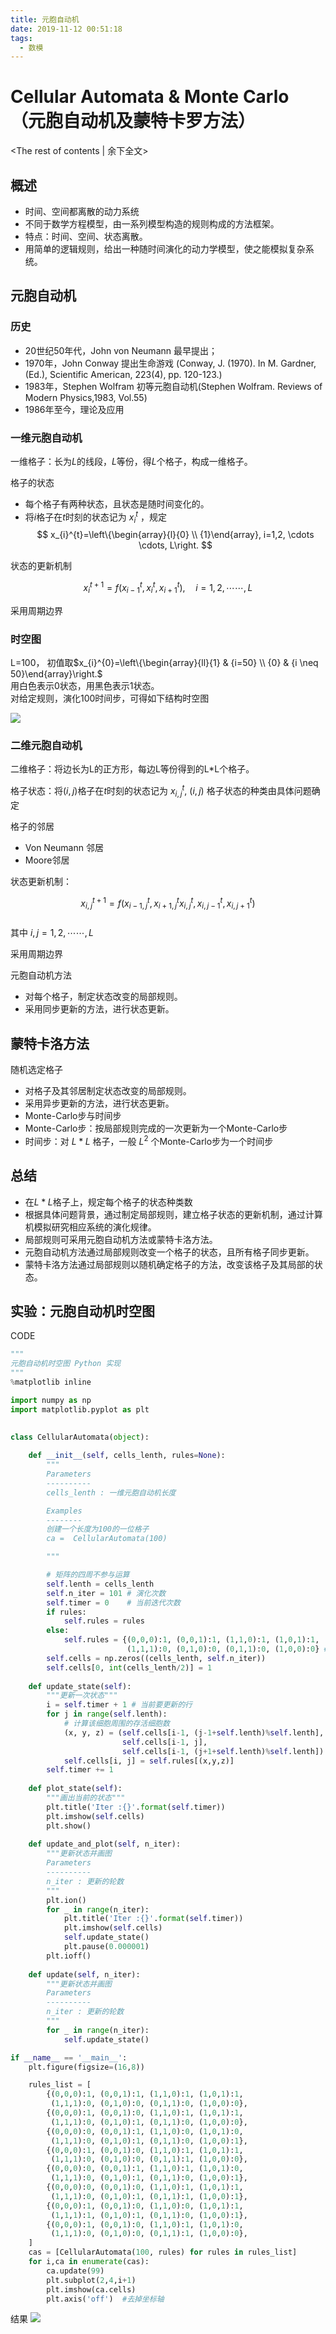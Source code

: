 ```yaml
---
title: 元胞自动机
date: 2019-11-12 00:51:18
tags:
  - 数模
---
```


# Cellular Automata & Monte Carlo （元胞自动机及蒙特卡罗方法）

<!-- more -->
<The rest of contents | 余下全文>

## 概述
* 时间、空间都离散的动力系统
* 不同于数学方程模型，由一系列模型构造的规则构成的方法框架。
* 特点：时间、空间、状态离散。
* 用简单的逻辑规则，给出一种随时间演化的动力学模型，使之能模拟复杂系统。

## 元胞自动机
### 历史
* 20世纪50年代，John von Neumann 最早提出；
* 1970年，John Conway 提出生命游戏 (Conway, J. (1970). In M. Gardner, (Ed.), Scientific American, 223(4), pp. 120-123.)
* 1983年，Stephen Wolfram 初等元胞自动机(Stephen Wolfram. Reviews of Modern Physics,1983, Vol.55)
* 1986年至今，理论及应用

### 一维元胞自动机

一维格子：长为$L$的线段，$L$等份，得$L$个格子，构成一维格子。

格子的状态
* 每个格子有两种状态，且状态是随时间变化的。     
* 将$i$格子在$t$时刻的状态记为 $x_{i}^{t}$ ，规定
$$
x_{i}^{t}=\left\{\begin{array}{l}{0} \\ {1}\end{array}, i=1,2, \cdots \cdots, L\right.
$$

状态的更新机制

$$
x_{i}^{t+1}=f\left(x_{i-1}^{t}, x_{i}^{t}, x_{i+1}^{t}\right), \quad i=1,2, \cdots \cdots, L
$$

采用周期边界


### 时空图
L=100， 初值取$x_{i}^{0}=\left\{\begin{array}{ll}{1} & {i=50} \\ {0} & {i \neq 50}\end{array}\right.$  
用白色表示0状态，用黑色表示1状态。  
对给定规则，演化100时间步，可得如下结构时空图

<img src="元胞自动机\01.png">


### 二维元胞自动机

二维格子：将边长为L的正方形，每边L等份得到的L*L个格子。

格子状态：将$(i,j)$格子在$t$时刻的状态记为 $x_{i, j}^{t}$, $(i,j)$ 格子状态的种类由具体问题确定

格子的邻居
* Von Neumann 邻居   
* Moore邻居

状态更新机制：

$$
x_{i, j}^{t+1}=f\left(x_{i-1, j}^{t}, x_{i+1, j}^{t} x_{i, j}^{t}, x_{i, j-1}^{t}, x_{i, j+1}^{t}\right)
$$  
其中 $i, j=1,2, \cdots \cdots, L$

采用周期边界  

元胞自动机方法
* 对每个格子，制定状态改变的局部规则。
* 采用同步更新的方法，进行状态更新。

## 蒙特卡洛方法
随机选定格子
* 对格子及其邻居制定状态改变的局部规则。
* 采用异步更新的方法，进行状态更新。
* Monte-Carlo步与时间步
* Monte-Carlo步：按局部规则完成的一次更新为一个Monte-Carlo步
* 时间步：对 $L*L$ 格子，一般 $L^2$ 个Monte-Carlo步为一个时间步

## 总结
* 在$L*L$格子上，规定每个格子的状态种类数
* 根据具体问题背景，通过制定局部规则，建立格子状态的更新机制，通过计算机模拟研究相应系统的演化规律。
* 局部规则可采用元胞自动机方法或蒙特卡洛方法。
* 元胞自动机方法通过局部规则改变一个格子的状态，且所有格子同步更新。
* 蒙特卡洛方法通过局部规则以随机确定格子的方法，改变该格子及其局部的状态。

## 实验：元胞自动机时空图

CODE
``` python
"""
元胞自动机时空图 Python 实现
"""
%matplotlib inline

import numpy as np
import matplotlib.pyplot as plt
 

class CellularAutomata(object):
 
    def __init__(self, cells_lenth, rules=None):
        """
        Parameters
        ----------
        cells_lenth : 一维元胞自动机长度

        Examples
        --------
        创建一个长度为100的一位格子
        ca =  CellularAutomata(100)

        """

        # 矩阵的四周不参与运算
        self.lenth = cells_lenth
        self.n_iter = 101 # 演化次数
        self.timer = 0    # 当前迭代次数
        if rules:
            self.rules = rules
        else:
            self.rules = {(0,0,0):1, (0,0,1):1, (1,1,0):1, (1,0,1):1,
                          (1,1,1):0, (0,1,0):0, (0,1,1):0, (1,0,0):0} # 定义演化规则
        self.cells = np.zeros((cells_lenth, self.n_iter))
        self.cells[0, int(cells_lenth/2)] = 1 
        
    def update_state(self):
        """更新一次状态"""
        i = self.timer + 1 # 当前要更新的行
        for j in range(self.lenth):
            # 计算该细胞周围的存活细胞数
            (x, y, z) = (self.cells[i-1, (j-1+self.lenth)%self.lenth],
                         self.cells[i-1, j],
                         self.cells[i-1, (j+1+self.lenth)%self.lenth])
            self.cells[i, j] = self.rules[(x,y,z)]
        self.timer += 1
   
    def plot_state(self):
        """画出当前的状态"""
        plt.title('Iter :{}'.format(self.timer))
        plt.imshow(self.cells)
        plt.show()
 
    def update_and_plot(self, n_iter):
        """更新状态并画图
        Parameters
        ----------
        n_iter : 更新的轮数
        """
        plt.ion()
        for _ in range(n_iter):
            plt.title('Iter :{}'.format(self.timer))
            plt.imshow(self.cells)
            self.update_state()
            plt.pause(0.000001)
        plt.ioff()
        
    def update(self, n_iter):
        """更新状态并画图
        Parameters
        ----------
        n_iter : 更新的轮数
        """
        for _ in range(n_iter):
            self.update_state()

if __name__ == '__main__':
    plt.figure(figsize=(16,8))

    rules_list = [
        {(0,0,0):1, (0,0,1):1, (1,1,0):1, (1,0,1):1,
         (1,1,1):0, (0,1,0):0, (0,1,1):0, (1,0,0):0}, 
        {(0,0,0):1, (0,0,1):0, (1,1,0):1, (1,0,1):1,
         (1,1,1):0, (0,1,0):1, (0,1,1):0, (1,0,0):0}, 
        {(0,0,0):0, (0,0,1):1, (1,1,0):0, (1,0,1):0,
         (1,1,1):0, (0,1,0):1, (0,1,1):0, (1,0,0):1}, 
        {(0,0,0):1, (0,0,1):0, (1,1,0):1, (1,0,1):1,
         (1,1,1):0, (0,1,0):0, (0,1,1):1, (1,0,0):0}, 
        {(0,0,0):0, (0,0,1):1, (1,1,0):1, (1,0,1):0,
         (1,1,1):0, (0,1,0):1, (0,1,1):0, (1,0,0):1}, 
        {(0,0,0):0, (0,0,1):0, (1,1,0):1, (1,0,1):1,
         (1,1,1):0, (0,1,0):1, (0,1,1):1, (1,0,0):1}, 
        {(0,0,0):1, (0,0,1):0, (1,1,0):0, (1,0,1):1,
         (1,1,1):1, (0,1,0):1, (0,1,1):0, (1,0,0):1}, 
        {(0,0,0):1, (0,0,1):0, (1,1,0):1, (1,0,1):0,
         (1,1,1):0, (0,1,0):0, (0,1,1):1, (1,0,0):0}, 
    ]
    cas = [CellularAutomata(100, rules) for rules in rules_list]
    for i,ca in enumerate(cas):
        ca.update(99)
        plt.subplot(2,4,i+1)
        plt.imshow(ca.cells)
        plt.axis('off')  #去掉坐标轴
```

结果
<img src="元胞自动机\02.png">


